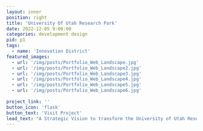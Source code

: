 ```yaml
---
layout: inner
position: right
title: 'University Of Utah Research Park'
date: 2022-12-05 9:00:00
categories: development design
pid: p1
tags:
  - name: 'Innovation District'
featured_images: 
  - url: '/img/posts/Portfolio_Web_Landscape.jpg'
  - url: '/img/posts/Portfolio_Web_Landscape2.jpg'
  - url: '/img/posts/Portfolio_Web_Landscape3.jpg'
  - url: '/img/posts/Portfolio_Web_Landscape4.jpg'
  - url: '/img/posts/Portfolio_Web_Landscape5.jpg'
  - url: '/img/posts/Portfolio_Web_Landscape6.jpg'
 
project_link: ''
button_icon: 'flask'
button_text: 'Visit Project'
lead_text: "A Strategic Vision to transform the University of Utah Research Park (UURP) into a next-generation innovation community. The Vision champions a transit-integrated community, a diverse mix of uses, state of the art sustainable infrastructure, and forward-thinking leadership, to ensure that Salt Lake City becomes one of the greenest, most inclusive, and economically viable cities in the country."
---
```

